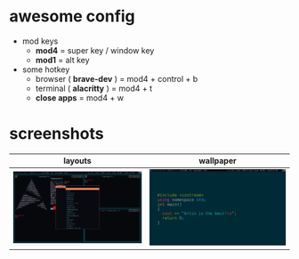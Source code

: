 # awesome config

- mod keys
  - **mod4** = super key / window key
  - **mod1** = alt key
- some hotkey
  - browser ( **brave-dev** ) = mod4 + control + b
  - terminal ( **alacritty** ) = mod4 + t
  - **close apps** = mod4 + w

# screenshots

|                       layouts                       |                        wallpaper                        |
| :-------------------------------------------------: | :-----------------------------------------------------: |
| ![screenshots/layouts.png](screenshots/layouts.png) | ![screenshots/wallpaper.png](screenshots/wallpaper.png) |
